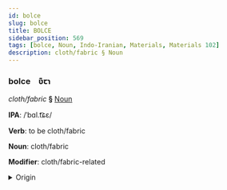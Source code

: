 ```yaml
---
id: bolce
slug: bolce
title: BOLCE
sidebar_position: 569
tags: [bolce, Noun, Indo-Iranian, Materials, Materials 102]
description: cloth/fabric § Noun
---
```


### bolce&emsp;<span kind="abugida">ʋ͊ꞇɿ</span>

*cloth/fabric* **§** [Noun](../../tags/Noun)

**IPA**: /ˈbɑl.t͡ɕɛ/

**Verb**: to be cloth/fabric

**Noun**: cloth/fabric

**Modifier**: cloth/fabric-related

<details>
    <summary>Origin</summary>
    Persian پارچه pârče [pʰɑːɾ.t͡ʃʰǽ]<br/>
    <em>Indo-Iranian Language Family</em>
</details>